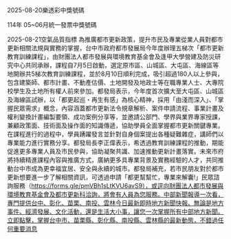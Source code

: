
2025-08-20樂透彩中獎號碼

                                
114年 05~06月統一發票中獎號碼
                             
2025-08-21空氣品質指標
                              為推廣都市更新政策，提升市民及專業從業人員對都市更新相關法規與實務的掌握，台中市政府都市發展局今年度辦理五梯次「都市更新教育訓練課程」，由財團法人都市發展與環境教育基金會及逢甲大學營建及防災研究中心共同承辦，課程自7月5日啟動，選定原市區、山城區、大屯區、海線區等地開辦共5梯次教育訓練課程，並於8月10日順利完成，吸引超過180人以上參與，包含建築師、都市計畫、不動產估價、土地開發及地政士等在職專業人士、大專院校學生及土地所有權人前來參加。都發局表示，今年度首次擴大至大屯區、山城區及海線區試辦，以「都更起巡・再生有感」為核心精神，採用「由淺而深入」、「掌握民眾需求」概念，內容涵蓋都市更新法令規章解析、案件申請流程、事業計畫及權利變換計畫編製要領、成功案例分享等，並邀請公部門、學界與業界專家授課，兼顧政策面、技術面及操作面的知識傳遞，協助學員全面掌握都市更新關鍵專業。在課程進行的過程中，學員踴躍發言並針對自身個案提出各種疑難雜症，講師們以專業能力進行實務分享。都發局長李正偉表示，希透過教育訓練課程的推動，期能促進更多專業人員及市民參與，協助凝聚共識、加速推動更新計畫落實。未來市府將持續精進課程內容與推廣方式，廣納更多具專業背景及實務經驗的人才，共同推動台中市成為更幸福宜居、安全與永續的城市。都發局補充，若市民朋友對於都市更新想要進一步了解相關資訊，可透過申請「都更幫幫忙，專業來解囊!」民眾諮詢服務（https://forms.gle/pmVBh1sLtKVU6avS9），或逕向財團法人都市發展與環境教育基金會及都市更新科洽詢，將會有人員為您服務。中部新聞報導一次看，專門提供台中、彰化、苗栗、南投、雲林今日最新即時地方新聞快報。無論是地方事件、經濟發展、文化活動，還是生活大小事，讓您一次掌握所有中部地方新聞。立即點擊，掌握台中市、苗栗縣、彰化縣、南投縣、雲林縣的最新動態，不錯過任何重要消息